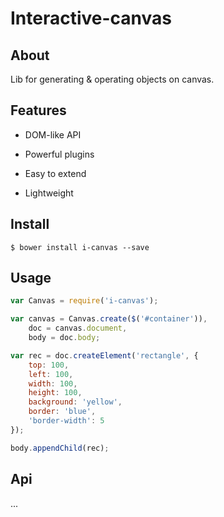 Interactive-canvas
==================

## About

Lib for generating \& operating objects on canvas.

## Features

* DOM-like API

* Powerful plugins

* Easy to extend

* Lightweight


## Install

```
$ bower install i-canvas --save
```

## Usage

```js
var Canvas = require('i-canvas');

var canvas = Canvas.create($('#container')),
	doc = canvas.document,
	body = doc.body;

var rec = doc.createElement('rectangle', {
	top: 100,
	left: 100,
	width: 100,
	height: 100,
	background: 'yellow',
	border: 'blue',
	'border-width': 5
});

body.appendChild(rec);
```

## Api

...
